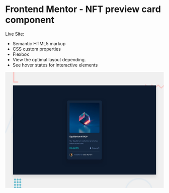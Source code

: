 # Frontend Mentor - NFT preview card component

Live Site: 

- Semantic HTML5 markup
- CSS custom properties
- Flexbox
- View the optimal layout depending.
- See hover states for interactive elements

![Design preview for the NFT preview card component coding challenge](./design/desktop-preview.jpg)
